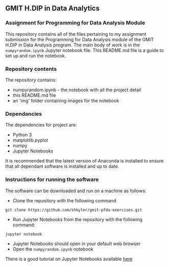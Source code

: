 ## GMIT H.DIP in Data Analytics
### Assignment for Programming for Data Analysis Module

This repository contains all of the files pertaining to my assignment submission for the Programming for Data Analysis module of the GMIT H.DIP in Data Analysis program. The main body of work is in the `numpyrandom.ipynb` Jupyter notebook file. This README.md file is a guide to set up and run the notebook.

### Repository contents

The repository contains:
* numpyrandom.ipynb - the notebook with all the project detail
* this README.md file
* an 'img' folder containing images for the notebook

### Dependancies

The dependencies for project are:
* Python 3
* matplotlib.pyplot
* numpy
* Jupyter Notebooks

It is recommended that the latest version of Anaconda is installed to ensure that all dependant software is installed and up to date.

### Instructions for running the software

The software can be downloaded and run on a machine as follows:

* Clone the repository with the following command
```
git clone https://github.com/shkyler/gmit-pfda-exercises.git
```
* Run Jupyter Notebooks from the repository with the following command:
```
jupyter notebook
```
* Jupyter Notebooks should open in your default web browser
* Open the `numpyrandom.ipynb` notebook

There is a good tutorial on Jupyter Notebooks available [here](https://www.dataquest.io/blog/jupyter-notebook-tutorial/)
